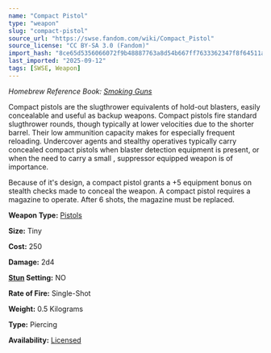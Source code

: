 ```yaml
---
name: "Compact Pistol"
type: "weapon"
slug: "compact-pistol"
source_url: "https://swse.fandom.com/wiki/Compact_Pistol"
source_license: "CC BY-SA 3.0 (Fandom)"
import_hash: "8ce65d5356066072f9b48887763a8d54b667ff7633362347f8f64511a1d4a743"
last_imported: "2025-09-12"
tags: [SWSE, Weapon]
---
```

*Homebrew Reference Book: [Smoking Guns](https://swse.fandom.com/wiki/Smoking_Guns)*

Compact pistols are the slugthrower equivalents of hold-out blasters, easily concealable and useful as backup weapons. Compact pistols fire standard slugthrower rounds, though typically at lower velocities due to the shorter barrel. Their low ammunition capacity makes for especially frequent reloading. Undercover agents and stealthy operatives typically carry concealed compact pistols when blaster detection equipment is present, or when the need to carry a small , suppressor equipped weapon is of importance.

Because of it's design, a compact pistol grants a +5 equipment bonus on stealth checks made to conceal the weapon. A compact pistol requires a magazine to operate. After 6 shots, the magazine must be replaced.

**Weapon Type:** [Pistols](https://swse.fandom.com/wiki/Pistols)

**Size:** Tiny

**Cost:** 250

**Damage:** 2d4

**[Stun](https://swse.fandom.com/wiki/Stun) Setting:** NO

**Rate of Fire:** Single-Shot

**Weight:** 0.5 Kilograms

**Type:** Piercing

**Availability:** [Licensed](https://swse.fandom.com/wiki/Licensed)